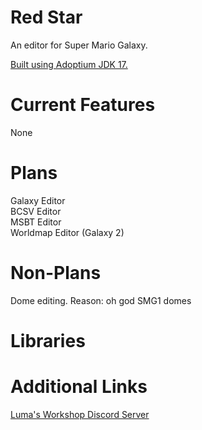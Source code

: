 <html>
  <body>
    <h1>Red Star</h1>
    <p>An editor for Super Mario Galaxy.</p>
    <p><a href="https://adoptium.net">Built using Adoptium JDK 17.</a></p>
    <h1>Current Features</h1>
    <p>None</p>
    <h1>Plans</h1>
    <p >Galaxy Editor
    <br>BCSV Editor
    <br>MSBT Editor
    <br>Worldmap Editor (Galaxy 2)
    </p>
    <h1>Non-Plans</h1>
    <p>Dome editing. Reason: oh god SMG1 domes</p>
    <h1>Libraries</h1>
    <p ><a href="https://github.com/Sopiro/Java-OpenGL-Renderer"></a>
    </p>
    <h1>Additional Links</h1>
    <p>
    <a href="https://discord.gg/k7ZKzSDsVq">Luma's Workshop Discord Server</a>
    </p>
   </body>
</html>
